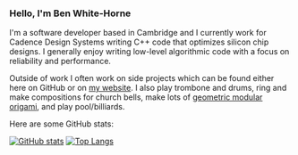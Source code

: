 ### Hello, I'm Ben White-Horne

I'm a software developer based in Cambridge and I currently work for Cadence Design Systems writing C++ code that optimizes silicon chip designs.  I generally enjoy writing low-level algorithmic code with a focus on reliability and performance.

Outside of work I often work on side projects which can be found either here on GitHub or on [my website](https://kneasle.github.io).  I also play trombone and drums, ring and make compositions for church bells, make lots of [geometric modular origami](https://www.instagram.com/kneasle/), and play pool/billiards.

Here are some GitHub stats:

[![GitHub stats](https://github-readme-stats.vercel.app/api?username=kneasle&custom_title=Overall%20GitHub%20Stats)](https://github.com/anuraghazra/github-readme-stats)
[![Top Langs](https://github-readme-stats.vercel.app/api/top-langs/?username=kneasle&layout=compact&langs_count=8)](https://github.com/anuraghazra/github-readme-stats)
